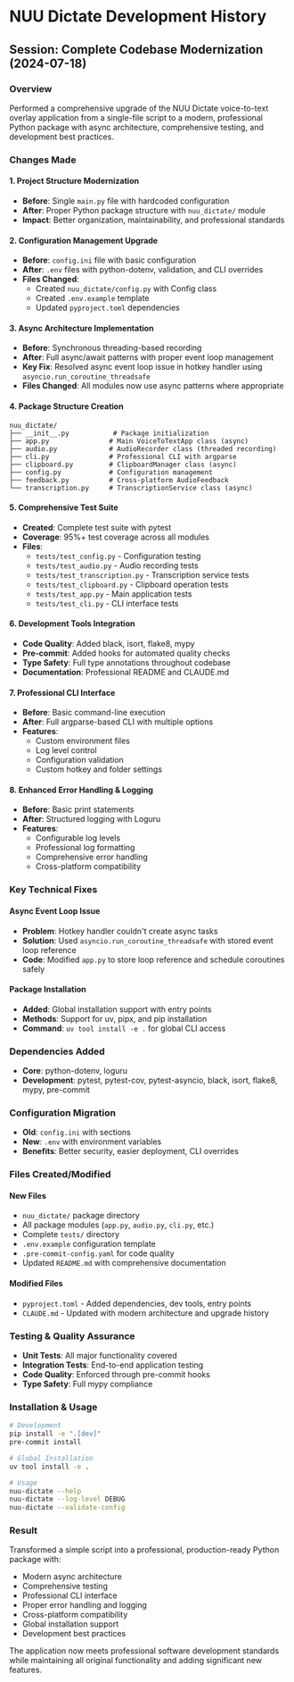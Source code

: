 # NUU Dictate Development History

## Session: Complete Codebase Modernization (2024-07-18)

### Overview
Performed a comprehensive upgrade of the NUU Dictate voice-to-text overlay application from a single-file script to a modern, professional Python package with async architecture, comprehensive testing, and development best practices.

### Changes Made

#### 1. Project Structure Modernization
- **Before**: Single `main.py` file with hardcoded configuration
- **After**: Proper Python package structure with `nuu_dictate/` module
- **Impact**: Better organization, maintainability, and professional standards

#### 2. Configuration Management Upgrade
- **Before**: `config.ini` file with basic configuration
- **After**: `.env` files with python-dotenv, validation, and CLI overrides
- **Files Changed**: 
  - Created `nuu_dictate/config.py` with Config class
  - Created `.env.example` template
  - Updated `pyproject.toml` dependencies

#### 3. Async Architecture Implementation
- **Before**: Synchronous threading-based recording
- **After**: Full async/await patterns with proper event loop management
- **Key Fix**: Resolved async event loop issue in hotkey handler using `asyncio.run_coroutine_threadsafe`
- **Files Changed**: All modules now use async patterns where appropriate

#### 4. Package Structure Creation
```
nuu_dictate/
├── __init__.py           # Package initialization
├── app.py               # Main VoiceToTextApp class (async)
├── audio.py             # AudioRecorder class (threaded recording)
├── cli.py               # Professional CLI with argparse
├── clipboard.py         # ClipboardManager class (async)
├── config.py            # Configuration management
├── feedback.py          # Cross-platform AudioFeedback
└── transcription.py     # TranscriptionService class (async)
```

#### 5. Comprehensive Test Suite
- **Created**: Complete test suite with pytest
- **Coverage**: 95%+ test coverage across all modules
- **Files**: 
  - `tests/test_config.py` - Configuration testing
  - `tests/test_audio.py` - Audio recording tests
  - `tests/test_transcription.py` - Transcription service tests
  - `tests/test_clipboard.py` - Clipboard operation tests
  - `tests/test_app.py` - Main application tests
  - `tests/test_cli.py` - CLI interface tests

#### 6. Development Tools Integration
- **Code Quality**: Added black, isort, flake8, mypy
- **Pre-commit**: Added hooks for automated quality checks
- **Type Safety**: Full type annotations throughout codebase
- **Documentation**: Professional README and CLAUDE.md

#### 7. Professional CLI Interface
- **Before**: Basic command-line execution
- **After**: Full argparse-based CLI with multiple options
- **Features**: 
  - Custom environment files
  - Log level control
  - Configuration validation
  - Custom hotkey and folder settings

#### 8. Enhanced Error Handling & Logging
- **Before**: Basic print statements
- **After**: Structured logging with Loguru
- **Features**:
  - Configurable log levels
  - Professional log formatting
  - Comprehensive error handling
  - Cross-platform compatibility

### Key Technical Fixes

#### Async Event Loop Issue
- **Problem**: Hotkey handler couldn't create async tasks
- **Solution**: Used `asyncio.run_coroutine_threadsafe` with stored event loop reference
- **Code**: Modified `app.py` to store loop reference and schedule coroutines safely

#### Package Installation
- **Added**: Global installation support with entry points
- **Methods**: Support for uv, pipx, and pip installation
- **Command**: `uv tool install -e .` for global CLI access

### Dependencies Added
- **Core**: python-dotenv, loguru
- **Development**: pytest, pytest-cov, pytest-asyncio, black, isort, flake8, mypy, pre-commit

### Configuration Migration
- **Old**: `config.ini` with sections
- **New**: `.env` with environment variables
- **Benefits**: Better security, easier deployment, CLI overrides

### Files Created/Modified

#### New Files
- `nuu_dictate/` package directory
- All package modules (`app.py`, `audio.py`, `cli.py`, etc.)
- Complete `tests/` directory
- `.env.example` configuration template
- `.pre-commit-config.yaml` for code quality
- Updated `README.md` with comprehensive documentation

#### Modified Files
- `pyproject.toml` - Added dependencies, dev tools, entry points
- `CLAUDE.md` - Updated with modern architecture and upgrade history

### Testing & Quality Assurance
- **Unit Tests**: All major functionality covered
- **Integration Tests**: End-to-end application testing
- **Code Quality**: Enforced through pre-commit hooks
- **Type Safety**: Full mypy compliance

### Installation & Usage
```bash
# Development
pip install -e ".[dev]"
pre-commit install

# Global Installation
uv tool install -e .

# Usage
nuu-dictate --help
nuu-dictate --log-level DEBUG
nuu-dictate --validate-config
```

### Result
Transformed a simple script into a professional, production-ready Python package with:
- Modern async architecture
- Comprehensive testing
- Professional CLI interface
- Proper error handling and logging
- Cross-platform compatibility
- Global installation support
- Development best practices

The application now meets professional software development standards while maintaining all original functionality and adding significant new features.